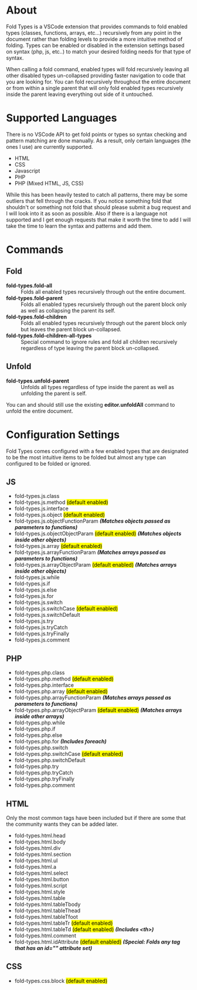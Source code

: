 # About

Fold Types is a VSCode extension that provides commands to fold enabled types (classes, functions, arrays, etc...) recursively from any point in the document rather than folding levels to provide a more intuitive method of folding. Types can be enabled or disabled in the extension settings based on syntax (php, js, etc..) to match your desired folding needs for that type of syntax.

When calling a fold command, enabled types will fold recursively leaving all other disabled types un-collapsed providing faster navigation to code that you are looking for. You can fold recursively throughout the entire document or from within a single parent that will only fold enabled types recursively inside the parent leaving everything out side of it untouched.

# Supported Languages

There is no VSCode API to get fold points or types so syntax checking and pattern matching are done manually. As a result, only certain languages (the ones I use) are currently supported. 

- HTML
- CSS
- Javascript
- PHP
- PHP (Mixed HTML, JS, CSS)

While this has been heavily tested to catch all patterns, there may be some outliers that fell through the cracks. If you notice something fold that shouldn't or something not fold that should please submit a bug request and I will look into it as soon as possible. Also if there is a language not supported and I get enough requests that make it worth the time to add I will take the time to learn the syntax and patterns and add them.

# Commands

## Fold
<dl>
  <dt><b>fold-types.fold-all</b></dt>
  <dd>Folds all enabled types recursively through out the entire document.</dd>
  <dt><b>fold-types.fold-parent</b></dt>
  <dd>Folds all enabled types recursively through out the parent block only as well as collapsing the parent its self.</dd>
  <dt><b>fold-types.fold-children</b></dt>
  <dd>Folds all enabled types recursively through out the parent block only but leaves the parent block un-collapsed.</dd>
  <dt><b>fold-types.fold-children-all-types</b></dt>
  <dd>Special command to ignore rules and fold all children recursively regardless of type leaving the parent block un-collapsed.</dd>
</dl>

## Unfold

<dl>
  <dt><b>fold-types.unfold-parent</b></dt>
  <dd>Unfolds all types regardless of type inside the parent as well as unfolding the parent is self.</dd>
</dl>

You can and should still use the existing **editor.unfoldAll** command to unfold the entire document.

# Configuration Settings

Fold Types comes configured with a few enabled types that are designated to be the most intuitive items to be folded but almost any type can configured to be folded or ignored.

## JS

- fold-types.js.class	
- fold-types.js.method <mark>(default enabled)</mark>
- fold-types.js.interface
- fold-types.js.object <mark>(default enabled)</mark>
- fold-types.js.objectFunctionParam ***(Matches objects passed as parameters to functions)***
- fold-types.js.objectObjectParam <mark>(default enabled)</mark> ***(Matches objects inside other objects)***
- fold-types.js.array <mark>(default enabled)</mark>
- fold-types.js.arrayFunctionParam ***(Matches arrays passed as parameters to functions)***
- fold-types.js.arrayObjectParam <mark>(default enabled)</mark> ***(Matches arrays inside other objects)***
- fold-types.js.while
- fold-types.js.if
- fold-types.js.else
- fold-types.js.for
- fold-types.js.switch
- fold-types.js.switchCase <mark>(default enabled)</mark>
- fold-types.js.switchDefault
- fold-types.js.try
- fold-types.js.tryCatch
- fold-types.js.tryFinally
- fold-types.js.comment

## PHP

- fold-types.php.class	
- fold-types.php.method <mark>(default enabled)</mark>
- fold-types.php.interface
- fold-types.php.array <mark>(default enabled)</mark>
- fold-types.php.arrayFunctionParam ***(Matches arrays passed as parameters to functions)***
- fold-types.php.arrayObjectParam <mark>(default enabled)</mark> ***(Matches arrays inside other arrays)***
- fold-types.php.while
- fold-types.php.if
- fold-types.php.else
- fold-types.php.for ***(Includes foreach)***
- fold-types.php.switch
- fold-types.php.switchCase <mark>(default enabled)</mark>
- fold-types.php.switchDefault
- fold-types.php.try
- fold-types.php.tryCatch
- fold-types.php.tryFinally
- fold-types.php.comment

## HTML

Only the most common tags have been included but if there are some that the community wants they can be added later.

- fold-types.html.head
- fold-types.html.body
- fold-types.html.div
- fold-types.html.section
- fold-types.html.ul
- fold-types.html.a
- fold-types.html.select
- fold-types.html.button
- fold-types.html.script
- fold-types.html.style
- fold-types.html.table
- fold-types.html.tableTbody
- fold-types.html.tableThead
- fold-types.html.tableTfoot
- fold-types.html.tableTr <mark>(default enabled)</mark>
- fold-types.html.tableTd <mark>(default enabled)</mark> ***(Includes \<th\>)***
- fold-types.html.comment
- fold-types.html.idAttribute <mark>(default enabled)</mark> ***(Special: Folds any tag that has an id="" attribute set)***

## CSS

- fold-types.css.block <mark>(default enabled)</mark>